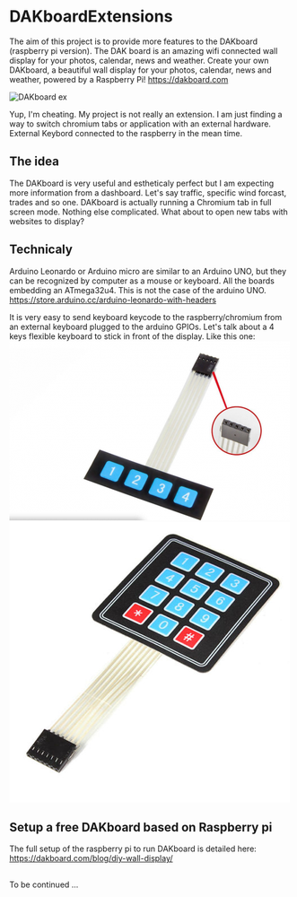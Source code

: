 # DAKboardExtensions

The aim of this project is to provide more features
to the DAKboard (raspberry pi version). The DAK board is
an amazing wifi connected wall display for your photos,
calendar, news and weather.
Create your own DAKboard, a beautiful wall display for your photos,
calendar, news and weather, powered by a Raspberry Pi!
https://dakboard.com

![DAKboard ex](https://dakboard.com/img/product-photos/wall-display-room.jpg)

Yup, I'm cheating. My project is not really an extension.
I am just finding a way to switch chromium tabs or application
with an external hardware. External Keybord connected to the 
raspberry in the mean time.

## The idea
The DAKboard is very useful and estheticaly perfect but I am expecting
more information from a dashboard. Let's say traffic, specific wind forcast,
trades and so one. DAKboard is actually running a Chromium tab in full
screen mode. Nothing else complicated. What about to open new tabs with
websites to display?

## Technicaly
Arduino Leonardo or Arduino micro are similar to an Arduino UNO,
but they can be recognized by computer as a mouse or keyboard.
All the boards embedding an ATmega32u4. This is not the case of the arduino UNO.
https://store.arduino.cc/arduino-leonardo-with-headers

It is very easy to send keyboard keycode to the raspberry/chromium from
an external keyboard plugged to the arduino GPIOs.
Let's talk about a 4 keys flexible keyboard to stick in front of the display.
Like this one:
![4x1](./docs/4keys.png)![4x3](./docs/12keys.jpg)


## Setup a free DAKboard based on Raspberry pi

The full setup of the raspberry pi to run DAKboard is detailed here:
https://dakboard.com/blog/diy-wall-display/

## 
To be continued ...

